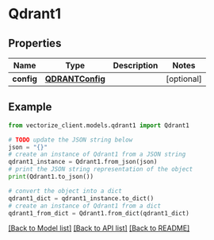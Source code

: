 # Qdrant1


## Properties

Name | Type | Description | Notes
------------ | ------------- | ------------- | -------------
**config** | [**QDRANTConfig**](QDRANTConfig.md) |  | [optional] 

## Example

```python
from vectorize_client.models.qdrant1 import Qdrant1

# TODO update the JSON string below
json = "{}"
# create an instance of Qdrant1 from a JSON string
qdrant1_instance = Qdrant1.from_json(json)
# print the JSON string representation of the object
print(Qdrant1.to_json())

# convert the object into a dict
qdrant1_dict = qdrant1_instance.to_dict()
# create an instance of Qdrant1 from a dict
qdrant1_from_dict = Qdrant1.from_dict(qdrant1_dict)
```
[[Back to Model list]](../README.md#documentation-for-models) [[Back to API list]](../README.md#documentation-for-api-endpoints) [[Back to README]](../README.md)


